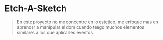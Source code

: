 # Etch-A-Sketch
> En este proyecto no me concentre en lo estetico, me enfoque mas en aprender a manipular el dom cuando tengo muchos elementos similares a los que aplicarles eventos
